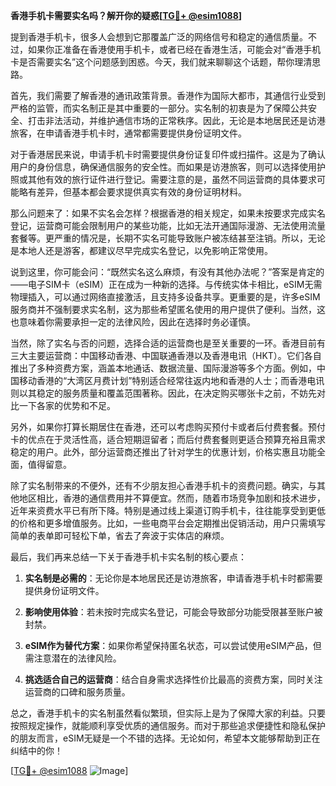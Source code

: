 **香港手机卡需要实名吗？解开你的疑惑[[TG💪+ @esim1088](https://t.me/s/esim1088)]**

提到香港手机卡，很多人会想到它那覆盖广泛的网络信号和稳定的通信质量。不过，如果你正准备在香港使用手机卡，或者已经在香港生活，可能会对“香港手机卡是否需要实名”这个问题感到困惑。今天，我们就来聊聊这个话题，帮你理清思路。

首先，我们需要了解香港的通讯政策背景。香港作为国际大都市，其通信行业受到严格的监管，而实名制正是其中重要的一部分。实名制的初衷是为了保障公共安全、打击非法活动，并维护通信市场的正常秩序。因此，无论是本地居民还是访港旅客，在申请香港手机卡时，通常都需要提供身份证明文件。

对于香港居民来说，申请手机卡时需要提供身份证复印件或扫描件。这是为了确认用户的身份信息，确保通信服务的安全性。而如果是访港旅客，则可以选择使用护照或其他有效的旅行证件进行登记。需要注意的是，虽然不同运营商的具体要求可能略有差异，但基本都会要求提供真实有效的身份证明材料。

那么问题来了：如果不实名会怎样？根据香港的相关规定，如果未按要求完成实名登记，运营商可能会限制用户的某些功能，比如无法开通国际漫游、无法使用流量套餐等。更严重的情况是，长期不实名可能导致账户被冻结甚至注销。所以，无论是本地人还是游客，都建议尽早完成实名登记，以免影响正常使用。

说到这里，你可能会问：“既然实名这么麻烦，有没有其他办法呢？”答案是肯定的——电子SIM卡（eSIM）正在成为一种新的选择。与传统实体卡相比，eSIM无需物理插入，可以通过网络直接激活，且支持多设备共享。更重要的是，许多eSIM服务商并不强制要求实名制，这为那些希望匿名使用的用户提供了便利。当然，这也意味着你需要承担一定的法律风险，因此在选择时务必谨慎。

当然，除了实名与否的问题，选择合适的运营商也是至关重要的一环。香港目前有三大主要运营商：中国移动香港、中国联通香港以及香港电讯（HKT）。它们各自推出了多种资费方案，涵盖本地通话、数据流量、国际漫游等多个方面。例如，中国移动香港的“大湾区月费计划”特别适合经常往返内地和香港的人士；而香港电讯则以其稳定的服务质量和覆盖范围著称。因此，在决定购买哪张卡之前，不妨先对比一下各家的优势和不足。

另外，如果你打算长期居住在香港，还可以考虑购买预付卡或者后付费套餐。预付卡的优点在于灵活性高，适合短期逗留者；而后付费套餐则更适合预算充裕且需求稳定的用户。此外，部分运营商还推出了针对学生的优惠计划，价格实惠且功能全面，值得留意。

除了实名制带来的不便外，还有不少朋友担心香港手机卡的资费问题。确实，与其他地区相比，香港的通信费用并不算便宜。然而，随着市场竞争加剧和技术进步，近年来资费水平已有所下降。特别是通过线上渠道订购手机卡，往往能享受到更低的价格和更多增值服务。比如，一些电商平台会定期推出促销活动，用户只需填写简单的表单即可轻松下单，省去了奔波于实体店的麻烦。

最后，我们再来总结一下关于香港手机卡实名制的核心要点：

1. **实名制是必需的**：无论你是本地居民还是访港旅客，申请香港手机卡时都需要提供身份证明文件。
   
2. **影响使用体验**：若未按时完成实名登记，可能会导致部分功能受限甚至账户被封禁。
   
3. **eSIM作为替代方案**：如果你希望保持匿名状态，可以尝试使用eSIM产品，但需注意潜在的法律风险。
   
4. **挑选适合自己的运营商**：结合自身需求选择性价比最高的资费方案，同时关注运营商的口碑和服务质量。

总之，香港手机卡的实名制虽然看似繁琐，但实际上是为了保障大家的利益。只要按照规定操作，就能顺利享受优质的通信服务。而对于那些追求便捷性和隐私保护的朋友而言，eSIM无疑是一个不错的选择。无论如何，希望本文能够帮助到正在纠结中的你！

[[TG💪+ @esim1088](https://t.me/s/esim1088) ![Image](https://i.postimg.cc/4NQfJmqS/Snipaste-2025-05-13-00-14-12.png)]